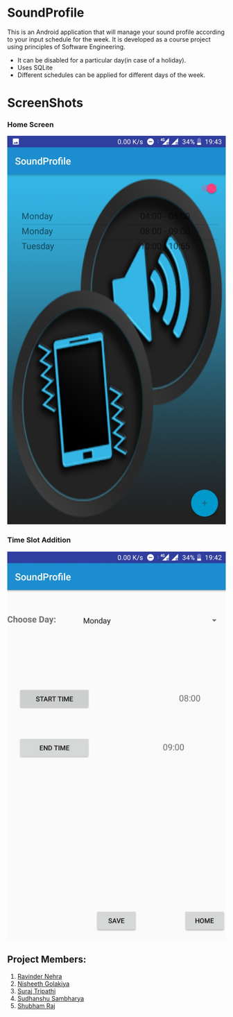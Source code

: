 # SoundProfile
This is an Android application that will manage your sound profile according to your input schedule for the week. It is developed as a course project using principles of Software Engineering.

* It can be disabled for a particular day(in case of a holiday).
* Uses SQLite
* Different schedules can be applied for different days of the week.
# ScreenShots
### Home Screen
![Home Screen](Screenshot_20181002-194340.jpg?raw=true "Home Screen")
### Time Slot Addition
![Time Slot Addition](Screenshot_20181002-194259.jpg?raw=true "Title")
## Project Members:
1. [Ravinder Nehra](https://www.github.com/rnehra01)
2. [Nisheeth Golakiya](https//www.github.com/nisheeth-golakiya)
3. [Suraj Tripathi](https://www.github.com/suraj97)
4. [Sudhanshu Sambharya](https://www.github.com/sudwebd)
5. [Shubham Raj](https://www.github.com/raj808569)
